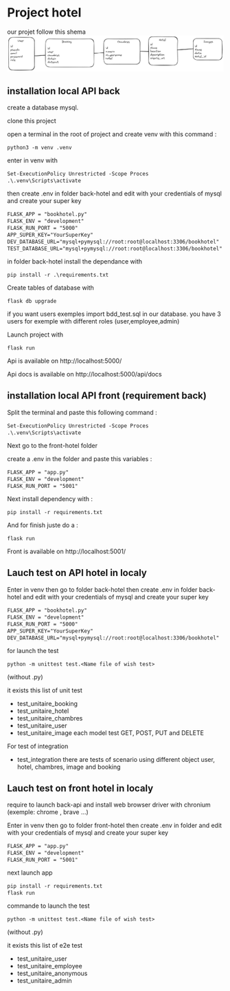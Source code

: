 # Project hotel

our projet follow this shema 
![Alt text](/images/model_db.png "follow this model")



## installation local API back 

create a database mysql.

clone this project

open a terminal in the root of project and create venv with this command :
```
python3 -m venv .venv
```

enter in venv with 
```
Set-ExecutionPolicy Unrestricted -Scope Proces
.\.venv\Scripts\activate
```

then create .env in folder back-hotel and edit with your credentials of mysql and create your super key 
```
FLASK_APP = "bookhotel.py"
FLASK_ENV = "development"
FLASK_RUN_PORT = "5000"
APP_SUPER_KEY="YourSuperKey"
DEV_DATABASE_URL="mysql+pymysql://root:root@localhost:3306/bookhotel"
TEST_DATABASE_URL="mysql+pymysql://root:root@localhost:3306/bookhotel"
```

in folder back-hotel install the dependance with
```
pip install -r .\requirements.txt
```

Create tables of database with 
```
flask db upgrade
```
if you want users exemples import bdd_test.sql in our database.
you have 3 users for exemple with different roles (user,employee,admin)

Launch project with 
```
flask run
```

Api is available on http://localhost:5000/ 

Api docs is available on http://localhost:5000/api/docs


## installation local API front (requirement back)

Split the terminal and paste this following command :

```
Set-ExecutionPolicy Unrestricted -Scope Proces
.\.venv\Scripts\activate
```

Next go to the front-hotel folder 

create a .env in the folder and paste this variables : 

```
FLASK_APP = "app.py"
FLASK_ENV = "development"
FLASK_RUN_PORT = "5001"
```

Next install dependency with : 

```
pip install -r requirements.txt
```

And for finish juste do a :

```
flask run
```

Front is available on http://localhost:5001/


## Lauch test on API hotel in localy

Enter in venv then go to folder back-hotel
then create .env in folder back-hotel and edit with your credentials of mysql and create your super key 

```
FLASK_APP = "bookhotel.py"
FLASK_ENV = "development"
FLASK_RUN_PORT = "5000"
APP_SUPER_KEY="YourSuperKey"
DEV_DATABASE_URL="mysql+pymysql://root:root@localhost:3306/bookhotel"
```

for launch the test 
```
python -m unittest test.<Name file of wish test> 
```
(without .py)

it exists this list of unit test
* test_unitaire_booking
* test_unitaire_hotel
* test_unitaire_chambres
* test_unitaire_user
* test_unitaire_image
each model test GET, POST, PUT and DELETE

For test of integration 
* test_integration
there are tests of scenario using different object user, hotel, chambres, image and booking

## Lauch test on front hotel in localy

require to launch back-api and install web browser driver with chronium (exemple: chrome , brave ...)

Enter in venv then go to folder front-hotel
then create .env in folder and edit with your credentials of mysql and create your super key 

```
FLASK_APP = "app.py"
FLASK_ENV = "development"
FLASK_RUN_PORT = "5001"
```

next launch app
```
pip install -r requirements.txt
flask run
```

commande to launch the test 
```
python -m unittest test.<Name file of wish test>
```
(without .py)

it exists this list of e2e test
* test_unitaire_user
* test_unitaire_employee
* test_unitaire_anonymous
* test_unitaire_admin